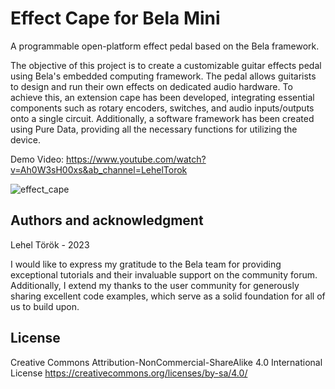 # Effect Cape for Bela Mini

A programmable open-platform effect pedal based on the Bela framework.

The objective of this project is to create a customizable guitar effects pedal using Bela's embedded computing framework. The pedal  allows guitarists to design and run their own effects on dedicated audio hardware. To achieve this, an extension cape has been developed, integrating essential components such as rotary encoders, switches, and audio inputs/outputs onto a single circuit. Additionally, a software framework has been created using Pure Data, providing all the necessary functions for utilizing the device.

Demo Video:
https://www.youtube.com/watch?v=Ah0W3sH00xs&ab_channel=LehelTorok


![effect_cape](/Pictures/case_1.JPG "effect_cape")

## Authors and acknowledgment

Lehel Török - 2023

I would like to express my gratitude to the Bela team for providing exceptional tutorials and their invaluable support on the community forum. Additionally, I extend my thanks to the user community for generously sharing excellent code examples, which serve as a solid foundation for all of us to build upon.

## License

Creative Commons Attribution-NonCommercial-ShareAlike 4.0 International License
https://creativecommons.org/licenses/by-sa/4.0/



